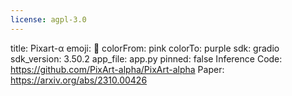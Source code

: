 ```yaml
---
license: agpl-3.0
---
```

title: Pixart-α
emoji: 👀
colorFrom: pink
colorTo: purple
sdk: gradio
sdk_version: 3.50.2
app_file: app.py
pinned: false
Inference Code: https://github.com/PixArt-alpha/PixArt-alpha
Paper: https://arxiv.org/abs/2310.00426
